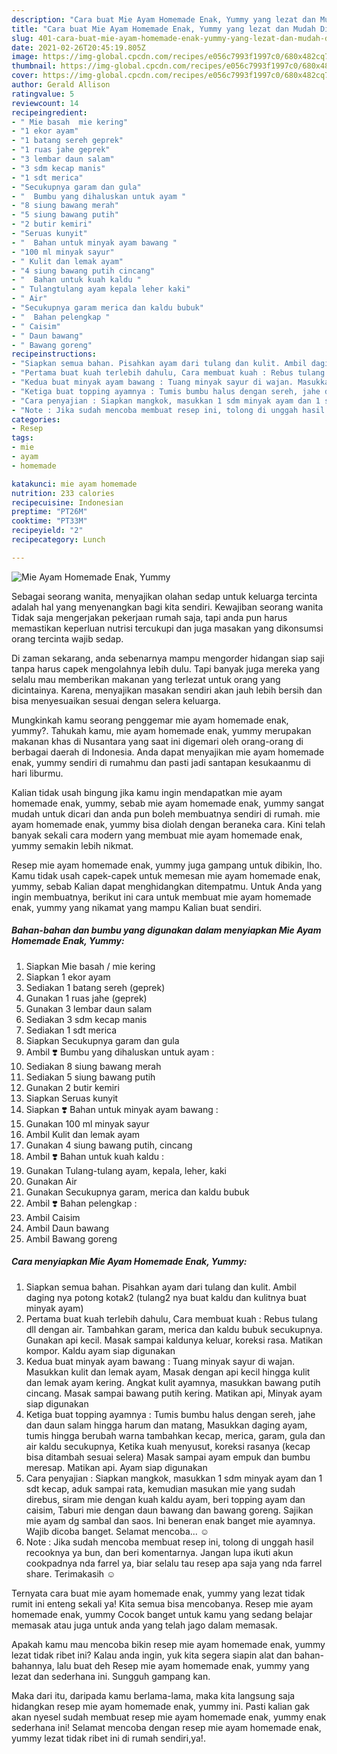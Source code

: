 ```yaml
---
description: "Cara buat Mie Ayam Homemade Enak, Yummy yang lezat dan Mudah Dibuat"
title: "Cara buat Mie Ayam Homemade Enak, Yummy yang lezat dan Mudah Dibuat"
slug: 401-cara-buat-mie-ayam-homemade-enak-yummy-yang-lezat-dan-mudah-dibuat
date: 2021-02-26T20:45:19.805Z
image: https://img-global.cpcdn.com/recipes/e056c7993f1997c0/680x482cq70/mie-ayam-homemade-enak-yummy-foto-resep-utama.jpg
thumbnail: https://img-global.cpcdn.com/recipes/e056c7993f1997c0/680x482cq70/mie-ayam-homemade-enak-yummy-foto-resep-utama.jpg
cover: https://img-global.cpcdn.com/recipes/e056c7993f1997c0/680x482cq70/mie-ayam-homemade-enak-yummy-foto-resep-utama.jpg
author: Gerald Allison
ratingvalue: 5
reviewcount: 14
recipeingredient:
- " Mie basah  mie kering"
- "1 ekor ayam"
- "1 batang sereh geprek"
- "1 ruas jahe geprek"
- "3 lembar daun salam"
- "3 sdm kecap manis"
- "1 sdt merica"
- "Secukupnya garam dan gula"
- "  Bumbu yang dihaluskan untuk ayam "
- "8 siung bawang merah"
- "5 siung bawang putih"
- "2 butir kemiri"
- "Seruas kunyit"
- "  Bahan untuk minyak ayam bawang "
- "100 ml minyak sayur"
- " Kulit dan lemak ayam"
- "4 siung bawang putih cincang"
- "  Bahan untuk kuah kaldu "
- " Tulangtulang ayam kepala leher kaki"
- " Air"
- "Secukupnya garam merica dan kaldu bubuk"
- "  Bahan pelengkap "
- " Caisim"
- " Daun bawang"
- " Bawang goreng"
recipeinstructions:
- "Siapkan semua bahan. Pisahkan ayam dari tulang dan kulit. Ambil daging nya potong kotak2 (tulang2 nya buat kaldu dan kulitnya buat minyak ayam)"
- "Pertama buat kuah terlebih dahulu, Cara membuat kuah : Rebus tulang dll dengan air. Tambahkan garam, merica dan kaldu bubuk secukupnya. Gunakan api kecil. Masak sampai kaldunya keluar, koreksi rasa. Matikan kompor. Kaldu ayam siap digunakan"
- "Kedua buat minyak ayam bawang : Tuang minyak sayur di wajan. Masukkan kulit dan lemak ayam, Masak dengan api kecil hingga kulit dan lemak ayam kering. Angkat kulit ayamnya, masukkan bawang putih cincang. Masak sampai bawang putih kering. Matikan api, Minyak ayam siap digunakan"
- "Ketiga buat topping ayamnya : Tumis bumbu halus dengan sereh, jahe dan daun salam hingga harum dan matang, Masukkan daging ayam, tumis hingga berubah warna tambahkan kecap, merica, garam, gula dan air kaldu secukupnya, Ketika kuah menyusut, koreksi rasanya (kecap bisa ditambah sesuai selera) Masak sampai ayam empuk dan bumbu meresap. Matikan api. Ayam siap digunakan"
- "Cara penyajian : Siapkan mangkok, masukkan 1 sdm minyak ayam dan 1 sdt kecap, aduk sampai rata, kemudian masukan mie yang sudah direbus, siram mie dengan kuah kaldu ayam, beri topping ayam dan caisim, Taburi mie dengan daun bawang dan bawang goreng. Sajikan mie ayam dg sambal dan saos. Ini beneran enak banget mie ayamnya. Wajib dicoba banget. Selamat mencoba... ☺️"
- "Note : Jika sudah mencoba membuat resep ini, tolong di unggah hasil recooknya ya bun, dan beri komentarnya. Jangan lupa ikuti akun cookpadnya nda farrel ya, biar selalu tau resep apa saja yang nda farrel share. Terimakasih ☺️"
categories:
- Resep
tags:
- mie
- ayam
- homemade

katakunci: mie ayam homemade 
nutrition: 233 calories
recipecuisine: Indonesian
preptime: "PT26M"
cooktime: "PT33M"
recipeyield: "2"
recipecategory: Lunch

---
```



![Mie Ayam Homemade Enak, Yummy](https://img-global.cpcdn.com/recipes/e056c7993f1997c0/680x482cq70/mie-ayam-homemade-enak-yummy-foto-resep-utama.jpg)

Sebagai seorang wanita, menyajikan olahan sedap untuk keluarga tercinta adalah hal yang menyenangkan bagi kita sendiri. Kewajiban seorang  wanita Tidak saja mengerjakan pekerjaan rumah saja, tapi anda pun harus memastikan keperluan nutrisi tercukupi dan juga masakan yang dikonsumsi orang tercinta wajib sedap.

Di zaman  sekarang, anda sebenarnya mampu mengorder hidangan siap saji tanpa harus capek mengolahnya lebih dulu. Tapi banyak juga mereka yang selalu mau memberikan makanan yang terlezat untuk orang yang dicintainya. Karena, menyajikan masakan sendiri akan jauh lebih bersih dan bisa menyesuaikan sesuai dengan selera keluarga. 



Mungkinkah kamu seorang penggemar mie ayam homemade enak, yummy?. Tahukah kamu, mie ayam homemade enak, yummy merupakan makanan khas di Nusantara yang saat ini digemari oleh orang-orang di berbagai daerah di Indonesia. Anda dapat menyajikan mie ayam homemade enak, yummy sendiri di rumahmu dan pasti jadi santapan kesukaanmu di hari liburmu.

Kalian tidak usah bingung jika kamu ingin mendapatkan mie ayam homemade enak, yummy, sebab mie ayam homemade enak, yummy sangat mudah untuk dicari dan anda pun boleh membuatnya sendiri di rumah. mie ayam homemade enak, yummy bisa diolah dengan beraneka cara. Kini telah banyak sekali cara modern yang membuat mie ayam homemade enak, yummy semakin lebih nikmat.

Resep mie ayam homemade enak, yummy juga gampang untuk dibikin, lho. Kamu tidak usah capek-capek untuk memesan mie ayam homemade enak, yummy, sebab Kalian dapat menghidangkan ditempatmu. Untuk Anda yang ingin membuatnya, berikut ini cara untuk membuat mie ayam homemade enak, yummy yang nikamat yang mampu Kalian buat sendiri.

<!--inarticleads1-->

##### Bahan-bahan dan bumbu yang digunakan dalam menyiapkan Mie Ayam Homemade Enak, Yummy:

1. Siapkan  Mie basah / mie kering
1. Siapkan 1 ekor ayam
1. Sediakan 1 batang sereh (geprek)
1. Gunakan 1 ruas jahe (geprek)
1. Gunakan 3 lembar daun salam
1. Sediakan 3 sdm kecap manis
1. Sediakan 1 sdt merica
1. Siapkan Secukupnya garam dan gula
1. Ambil  ❣️ Bumbu yang dihaluskan untuk ayam :
1. Sediakan 8 siung bawang merah
1. Sediakan 5 siung bawang putih
1. Gunakan 2 butir kemiri
1. Siapkan Seruas kunyit
1. Siapkan  ❣️ Bahan untuk minyak ayam bawang :
1. Gunakan 100 ml minyak sayur
1. Ambil  Kulit dan lemak ayam
1. Gunakan 4 siung bawang putih, cincang
1. Ambil  ❣️ Bahan untuk kuah kaldu :
1. Gunakan  Tulang-tulang ayam, kepala, leher, kaki
1. Gunakan  Air
1. Gunakan Secukupnya garam, merica dan kaldu bubuk
1. Ambil  ❣️ Bahan pelengkap :
1. Ambil  Caisim
1. Ambil  Daun bawang
1. Ambil  Bawang goreng




<!--inarticleads2-->

##### Cara menyiapkan Mie Ayam Homemade Enak, Yummy:

1. Siapkan semua bahan. Pisahkan ayam dari tulang dan kulit. Ambil daging nya potong kotak2 (tulang2 nya buat kaldu dan kulitnya buat minyak ayam)
1. Pertama buat kuah terlebih dahulu, Cara membuat kuah : Rebus tulang dll dengan air. Tambahkan garam, merica dan kaldu bubuk secukupnya. Gunakan api kecil. Masak sampai kaldunya keluar, koreksi rasa. Matikan kompor. Kaldu ayam siap digunakan
1. Kedua buat minyak ayam bawang : Tuang minyak sayur di wajan. Masukkan kulit dan lemak ayam, Masak dengan api kecil hingga kulit dan lemak ayam kering. Angkat kulit ayamnya, masukkan bawang putih cincang. Masak sampai bawang putih kering. Matikan api, Minyak ayam siap digunakan
1. Ketiga buat topping ayamnya : Tumis bumbu halus dengan sereh, jahe dan daun salam hingga harum dan matang, Masukkan daging ayam, tumis hingga berubah warna tambahkan kecap, merica, garam, gula dan air kaldu secukupnya, Ketika kuah menyusut, koreksi rasanya (kecap bisa ditambah sesuai selera) Masak sampai ayam empuk dan bumbu meresap. Matikan api. Ayam siap digunakan
1. Cara penyajian : Siapkan mangkok, masukkan 1 sdm minyak ayam dan 1 sdt kecap, aduk sampai rata, kemudian masukan mie yang sudah direbus, siram mie dengan kuah kaldu ayam, beri topping ayam dan caisim, Taburi mie dengan daun bawang dan bawang goreng. Sajikan mie ayam dg sambal dan saos. Ini beneran enak banget mie ayamnya. Wajib dicoba banget. Selamat mencoba... ☺️
1. Note : Jika sudah mencoba membuat resep ini, tolong di unggah hasil recooknya ya bun, dan beri komentarnya. Jangan lupa ikuti akun cookpadnya nda farrel ya, biar selalu tau resep apa saja yang nda farrel share. Terimakasih ☺️




Ternyata cara buat mie ayam homemade enak, yummy yang lezat tidak rumit ini enteng sekali ya! Kita semua bisa mencobanya. Resep mie ayam homemade enak, yummy Cocok banget untuk kamu yang sedang belajar memasak atau juga untuk anda yang telah jago dalam memasak.

Apakah kamu mau mencoba bikin resep mie ayam homemade enak, yummy lezat tidak ribet ini? Kalau anda ingin, yuk kita segera siapin alat dan bahan-bahannya, lalu buat deh Resep mie ayam homemade enak, yummy yang lezat dan sederhana ini. Sungguh gampang kan. 

Maka dari itu, daripada kamu berlama-lama, maka kita langsung saja hidangkan resep mie ayam homemade enak, yummy ini. Pasti kalian gak akan nyesel sudah membuat resep mie ayam homemade enak, yummy enak sederhana ini! Selamat mencoba dengan resep mie ayam homemade enak, yummy lezat tidak ribet ini di rumah sendiri,ya!.

